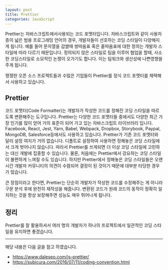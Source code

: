 ```yaml
---
layout: post
title: Prettier
categories: JavaScript
---
```


Prettier는 자바스크립트에서사용되는 코드 포멧터입니다. 자바스크립트와 같이 사용자층이 넓은 범용 프로그래밍 언어의 경우, 개발자들이 선호하는 코딩 스타일이 다양해지게 됩니다. 예를 들어 문자열을 감쌀때 쌍따옴표 혹은 홑따옴표에 대한 정의는 개발자 스타일에 따라 다르기 때문입니다. 정의되지 않은 스타일로 팀을 이루어 협업을 할때, 사소한 코딩스타일로 소모적인 논쟁이 오가기도 합니다. 이는 팀워크와 생산성에 나쁜영향을 주게 됩니다. 

쟁쟁한 오픈 소스 프로젝트들과 수많은 기업들이 Prettier를 정식 코드 포멧터를 채택해서 사용하고 있습니다.

## Prettier
코드 포멧터(Code Formatter)는 개발자가 작성한 코드를 정해진 코딩 스타일을 따르도록 변환해주는 도구입니다. Prettier는 다양한 코드 포멧터들 중에서도 다양한 최근 가장 인기를 많이 얻어 거의 표준이 되어 가고 있는 자바스크립트 라이브러리 입니다. Facebook, React, Jest, Yarn, Babel, Webpack, Dropbox, Storybook, Paypal, MongoDB, Salesforce등에서도 사용하고 있습니다. Prettier가 기존 코드 포멧터와 달리 설정 여지가 거의 없습니다. 디폴트로 설정하여 사용하면 정해놓은 코딩 스타일에서 크게 벗어나지 않습니다. 따라서 Prettier를 쓰게되면 더 이상 코딩 스타일에 고민하는 대신 개발에 집중할 수 있습니다. 물론, 처음에는 Prettier에서 강요하는 코딩 스타일이 불편하게 느껴질 수도 있습니다. 하지만 Prettier에서 정해놓은 코딩 스타일들은 오랜시간 개발자 커뮤니티의 의견이 수렴되어 결정이 된 것이기 때문에 대부분 타당한 경우가 많습니다.

큰 장점이라고 한다면, Prettier는 단순히 개발자가 작성한 코드를 수정해주는 게 아니라 구문 분석 후에 완전히 재작성을 해줍니다. 변환된 코드가 원래 코드의 동작이 정확히 일치하는 것을 항상 보장해주면 성능도 매우 뛰어나게 됩니다.


## 정리
Prettier를 잘 활용하셔서 여러 명의 개발자가 하나의 프로젝트에서 일관적인 코딩 스타일을 유지하면 좋겠습니다.

----
해당 내용은 다음 글을 참고 하였습니다.
- https://www.daleseo.com/js-prettier/
- https://subicura.com/2016/07/11/coding-convention.html